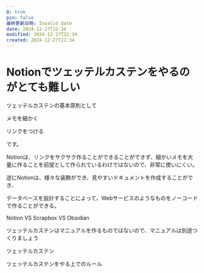 ```yaml
---
Q: true
pin: false
最終更新日時: Invalid date
date: 2024-12-27T22:34
modified: 2024-12-27T22:34
created: 2024-12-27T22:34
---
```

# Notionでツェッテルカステンをやるのがとても難しい

ツェッテルカステンの基本原則として

メモを細かく

リンクをつける

です。

Notionは、リンクをサクサク作ることができることができず、細かいメモを大量に作ることを前提として作られているわけではないので、非常に使いにくい。

逆にNotionは、様々な装飾ができ、見やすいドキュメントを作成することができ、

データベースを設計することによって、Webサービスのようなものをノーコードで作ることができる。

Notion VS Scrapbox VS Obsidian

ツェッテルカステンはマニュアルを作るものではないので、マニュアルは別途つくりましょう

ツェッテルカステン

ツェッテルカステンをやる上でのルール